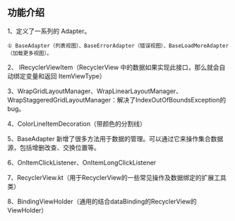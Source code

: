 ## 功能介绍

1、定义了一系列的 Adapter。

    ① BaseAdapter（列表视图）、BaseErrorAdapter（错误视图）、BaseLoadMoreAdapter（加载更多视图）。

2、 IRecyclerViewItem（RecyclerView 中的数据如果实现此接口，那么就会自动绑定变量和返回 ItemViewType）

3、WrapGridLayoutManager、WrapLinearLayoutManager、WrapStaggeredGridLayoutManager：解决了IndexOutOfBoundsException的bug。

4、ColorLineItemDecoration（带颜色的分割线）

5、BaseAdapter 新增了很多方法用于数据的管理。可以通过它来操作集合数据源，包括增删改查、交换位置等。

6、OnItemClickListener、OnItemLongClickListener

7、RecyclerView.kt（用于RecyclerView的一些常见操作及数据绑定的扩展工具类）

8、BindingViewHolder（通用的结合dataBinding的RecyclerView的ViewHolder）
